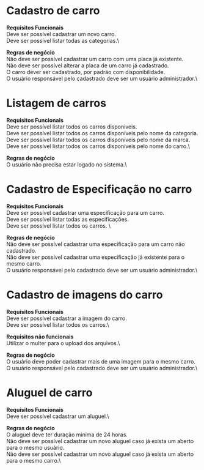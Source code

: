 # Cadastro de  carro

**Requisitos Funcionais**\
Deve ser possível cadastrar um novo carro.\
Deve ser possível listar todas as categorias.\

**Regras de negócio**\
Não deve ser possível cadastrar um carro com uma placa já existente.\
Não deve ser possível alterar a placa de um carro já cadastrado.\
O carro dever ser cadastrado, por padrão com disponibilidade.\
O usuário responsável pelo cadastrado deve ser um usuário administrador.\

# Listagem de carros

**Requisitos Funcionais**\
Deve ser possível listar todos os carros disponiveis.\
Deve ser possível listar todos os carros disponíveis pelo nome da categoria.\
Deve ser possível listar todos os carros disponíveis pelo nome da marca.\
Deve ser possível listar todos os carros disponíveis pelo nome do carro.\

**Regras de negócio**\
O usuário não precisa estar logado no sistema.\

# Cadastro de Especificação no carro

**Requisitos Funcionais**\
Deve ser possível cadastrar uma especificação para um carro.\
Deve ser possível listar todas as especificações.\
Deve ser possível listar todos os carros. \

**Regras de negócio**\
Não deve ser possível cadastrar uma especificação para um carro não cadastrado.\
Não deve ser possível cadastrar uma especificação já existente para o mesmo carro.\
O usuário responsável pelo cadastrado deve ser um usuário administrador.\


# Cadastro de imagens do carro

**Requisitos Funcionais**\
Deve ser possível cadastrar a imagem do carro.\
Deve ser possível listar todos os carros.\

**Requisitos não funcionais**\
Utilizar o multer para o upload dos arquivos.\

**Regras de negócio**\
O usuário deve poder cadastrar mais de uma imagem para o mesmo carro.\
O usuário responsável pelo cadastrado deve ser um usuário administrador.\


# Aluguel de carro

**Requisitos Funcionais**\
Deve ser possível cadastrar um aluguel.\

**Regras de negócio**\
O aluguel deve ter duração minima de 24 horas.\
Não deve ser possível cadastrar um novo aluguel caso já exista um aberto para o mesmo usuário.\
Não deve ser possível cadastrar um novo aluguel caso já exista um aberto para o mesmo carro.\